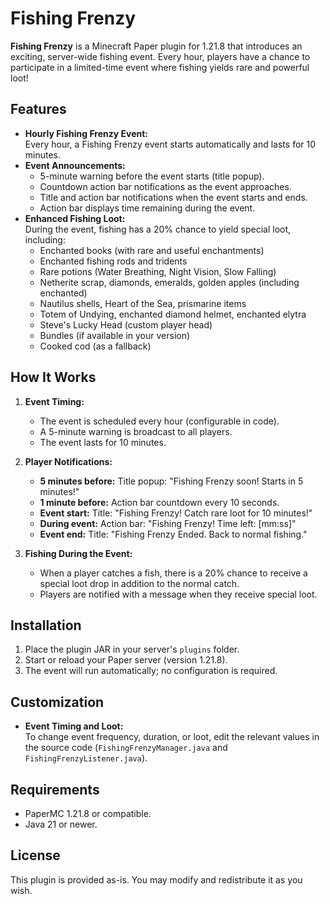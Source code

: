 # Fishing Frenzy

**Fishing Frenzy** is a Minecraft Paper plugin for 1.21.8 that introduces an exciting, server-wide fishing event. Every hour, players have a chance to participate in a limited-time event where fishing yields rare and powerful loot!

## Features

- **Hourly Fishing Frenzy Event:**  
  Every hour, a Fishing Frenzy event starts automatically and lasts for 10 minutes.
- **Event Announcements:**  
  - 5-minute warning before the event starts (title popup).
  - Countdown action bar notifications as the event approaches.
  - Title and action bar notifications when the event starts and ends.
  - Action bar displays time remaining during the event.
- **Enhanced Fishing Loot:**  
  During the event, fishing has a 20% chance to yield special loot, including:
  - Enchanted books (with rare and useful enchantments)
  - Enchanted fishing rods and tridents
  - Rare potions (Water Breathing, Night Vision, Slow Falling)
  - Netherite scrap, diamonds, emeralds, golden apples (including enchanted)
  - Nautilus shells, Heart of the Sea, prismarine items
  - Totem of Undying, enchanted diamond helmet, enchanted elytra
  - Steve's Lucky Head (custom player head)
  - Bundles (if available in your version)
  - Cooked cod (as a fallback)

## How It Works

1. **Event Timing:**
   - The event is scheduled every hour (configurable in code).
   - A 5-minute warning is broadcast to all players.
   - The event lasts for 10 minutes.

2. **Player Notifications:**
   - **5 minutes before:** Title popup: "Fishing Frenzy soon! Starts in 5 minutes!"
   - **1 minute before:** Action bar countdown every 10 seconds.
   - **Event start:** Title: "Fishing Frenzy! Catch rare loot for 10 minutes!"
   - **During event:** Action bar: "Fishing Frenzy! Time left: [mm:ss]"
   - **Event end:** Title: "Fishing Frenzy Ended. Back to normal fishing."

3. **Fishing During the Event:**
   - When a player catches a fish, there is a 20% chance to receive a special loot drop in addition to the normal catch.
   - Players are notified with a message when they receive special loot.

## Installation

1. Place the plugin JAR in your server's `plugins` folder.
2. Start or reload your Paper server (version 1.21.8).
3. The event will run automatically; no configuration is required.

## Customization

- **Event Timing and Loot:**  
  To change event frequency, duration, or loot, edit the relevant values in the source code (`FishingFrenzyManager.java` and `FishingFrenzyListener.java`).

## Requirements

- PaperMC 1.21.8 or compatible.
- Java 21 or newer.

## License

This plugin is provided as-is. You may modify and redistribute it as you wish.


